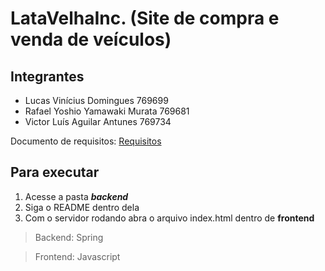 # LataVelhaInc. (Site de compra e venda de veículos)
## Integrantes ##

- Lucas Vinícius Domingues 769699
- Rafael Yoshio Yamawaki Murata 769681
- Victor Luís Aguilar Antunes 769734

Documento de requisitos:
[Requisitos](Requisitos.pdf)

## Para executar ##
1) Acesse a pasta ***backend*** 
2) Siga o README dentro dela
3) Com o servidor rodando abra o arquivo index.html dentro de **frontend**

> Backend: Spring

>  Frontend: Javascript